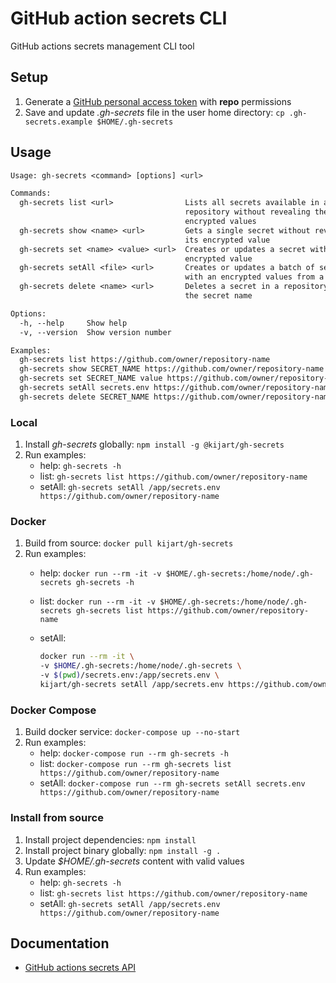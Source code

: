 # GitHub action secrets CLI

GitHub actions secrets management CLI tool

## Setup

1. Generate a [GitHub personal access token](https://github.com/settings/tokens) with **repo** permissions
1. Save and update _.gh-secrets_ file in the user home directory: `cp .gh-secrets.example $HOME/.gh-secrets`

## Usage

```txt
Usage: gh-secrets <command> [options] <url>

Commands:
  gh-secrets list <url>                Lists all secrets available in a
                                       repository without revealing their
                                       encrypted values
  gh-secrets show <name> <url>         Gets a single secret without revealing
                                       its encrypted value
  gh-secrets set <name> <value> <url>  Creates or updates a secret with an
                                       encrypted value
  gh-secrets setAll <file> <url>       Creates or updates a batch of secrets
                                       with an encrypted values from a file
  gh-secrets delete <name> <url>       Deletes a secret in a repository using
                                       the secret name

Options:
  -h, --help     Show help                                             [boolean]
  -v, --version  Show version number                                   [boolean]

Examples:
  gh-secrets list https://github.com/owner/repository-name
  gh-secrets show SECRET_NAME https://github.com/owner/repository-name
  gh-secrets set SECRET_NAME value https://github.com/owner/repository-name
  gh-secrets setAll secrets.env https://github.com/owner/repository-name
  gh-secrets delete SECRET_NAME https://github.com/owner/repository-name
```

### Local

1. Install _gh-secrets_ globally: `npm install -g @kijart/gh-secrets`
1. Run examples:
    - help: `gh-secrets -h`
    - list: `gh-secrets list https://github.com/owner/repository-name`
    - setAll: `gh-secrets setAll /app/secrets.env https://github.com/owner/repository-name`

### Docker

1. Build from source: `docker pull kijart/gh-secrets`
1. Run examples:
    - help: `docker run --rm -it -v $HOME/.gh-secrets:/home/node/.gh-secrets gh-secrets -h`
    - list: `docker run --rm -it -v $HOME/.gh-secrets:/home/node/.gh-secrets gh-secrets list https://github.com/owner/repository-name`
    - setAll:

        ```bash
        docker run --rm -it \
        -v $HOME/.gh-secrets:/home/node/.gh-secrets \
        -v $(pwd)/secrets.env:/app/secrets.env \
        kijart/gh-secrets setAll /app/secrets.env https://github.com/owner/repository-name`
        ```

### Docker Compose

1. Build docker service: `docker-compose up --no-start`
1. Run examples:
    - help: `docker-compose run --rm gh-secrets -h`
    - list: `docker-compose run --rm gh-secrets list https://github.com/owner/repository-name`
    - setAll: `docker-compose run --rm gh-secrets setAll secrets.env https://github.com/owner/repository-name`

### Install from source

1. Install project dependencies: `npm install`
1. Install project binary globally: `npm install -g .`
1. Update _$HOME/.gh-secrets_ content with valid values
1. Run examples:
    - help: `gh-secrets -h`
    - list: `gh-secrets list https://github.com/owner/repository-name`
    - setAll: `gh-secrets setAll /app/secrets.env https://github.com/owner/repository-name`

## Documentation

- [GitHub actions secrets API](https://developer.github.com/v3/actions/secrets/)
